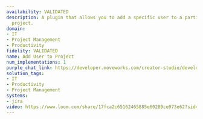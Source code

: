 ```yaml
---
availability: VALIDATED
description: A plugin that allows you to add a specific user to a particular Jira
  project.
domain:
- IT
- Project Management
- Productivity
fidelity: VALIDATED
name: Add User to Project
num_implementations: 1
purple_chat_link: https://developer.moveworks.com/creator-studio/developer-tools/purple-chat/?conversation=%7B%22startTimestamp%22%3A%2211%3A43+AM%22%2C%22messages%22%3A%5B%7B%22role%22%3A%22user%22%2C%22parts%22%3A%5B%7B%22richText%22%3A%22%3Cp%3ECan+I+add+Brett+to+the+project+we%27re+working+on+-+Project+Galaxy%3F%3C%2Fp%3E%22%7D%5D%7D%2C%7B%22role%22%3A%22assistant%22%2C%22parts%22%3A%5B%7B%22richText%22%3A%22Sure%21+Just+to+confirm%2C+is+the+project+you%27re+referring+to+%27Galaxy+Exploration%27+in+Jira%3F%22%7D%5D%7D%2C%7B%22role%22%3A%22user%22%2C%22parts%22%3A%5B%7B%22richText%22%3A%22Yes%2C+that%27s+the+one.%22%7D%5D%7D%2C%7B%22role%22%3A%22assistant%22%2C%22parts%22%3A%5B%7B%22reasoningSteps%22%3A%5B%7B%22status%22%3A%22success%22%2C%22richText%22%3A%22%3Cp%3E%E2%9C%85+Working+on+%3Cb%3EAdd+Brett+To+Project+Galaxy%3C%2Fb%3E%3Cbr%3E%E2%8F%B3+Calling+Plugin%3Cb%3E+Add+User+To+Project+on+Jira%3C%2Fb%3E%3C%2Fp%3E%22%7D%5D%7D%2C%7B%22richText%22%3A%22Done%21+Brett+has+been+successfully+added+to+the+%27Galaxy+Exploration%27+project+in+Jira.+Is+there+anything+else+you+need%3F%22%7D%5D%7D%5D%7D
solution_tags:
- IT
- Productivity
- Project Management
systems:
- jira
video: https://www.loom.com/share/17fca2c65162465885e60289ce073e62?sid=a82d23c2-53db-4820-b9ab-d88069e6877f
---
```

